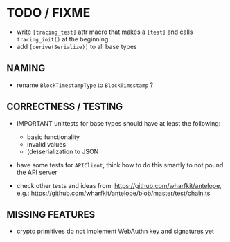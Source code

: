 # TODO / FIXME

- write `[tracing_test]` attr macro that makes a `[test]` and calls `tracing_init()` at the beginning
- add `[derive(Serialize)]` to all base types

## NAMING

- rename `BlockTimestampType` to `BlockTimestamp` ?

## CORRECTNESS / TESTING

- IMPORTANT
  unittests for base types should have at least the following:
  - basic functionality
  - invalid values
  - (de)serialization to JSON

- have some tests for `APIClient`, think how to do this smartly to not pound the API server

- check other tests and ideas from: <https://github.com/wharfkit/antelope>, e.g.:
  <https://github.com/wharfkit/antelope/blob/master/test/chain.ts>

## MISSING FEATURES

- crypto primitives do not implement WebAuthn key and signatures yet
